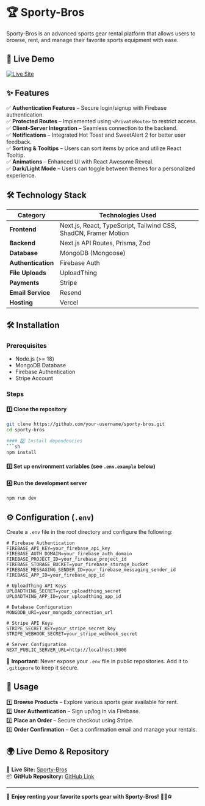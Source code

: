 # 🏆 Sporty-Bros

Sporty-Bros is an advanced sports gear rental platform that allows users to browse, rent, and manage their favorite sports equipment with ease.

## 🔗 Live Demo  
[![Live Site](https://img.shields.io/badge/Live%20Demo-Click%20Here-blue)](https://assignment-10-55618.web.app/)

## ✨ Features  
✅ **Authentication Features** – Secure login/signup with Firebase authentication.  
✅ **Protected Routes** – Implemented using `<PrivateRoute>` to restrict access.  
✅ **Client-Server Integration** – Seamless connection to the backend.  
✅ **Notifications** – Integrated Hot Toast and SweetAlert 2 for better user feedback.  
✅ **Sorting & Tooltips** – Users can sort items by price and utilize React Tooltip.  
✅ **Animations** – Enhanced UI with React Awesome Reveal.  
✅ **Dark/Light Mode** – Users can toggle between themes for a personalized experience.  

## 🛠️ Technology Stack  

| Category         | Technologies Used |
|-----------------|------------------|
| **Frontend**    | Next.js, React, TypeScript, Tailwind CSS, ShadCN, Framer Motion |
| **Backend**     | Next.js API Routes, Prisma, Zod |
| **Database**    | MongoDB (Mongoose) |
| **Authentication** | Firebase Auth |
| **File Uploads** | UploadThing |
| **Payments**    | Stripe |
| **Email Service** | Resend |
| **Hosting**     | Vercel |

## 🛠 Installation  

### **Prerequisites**  
- Node.js (>= 18)  
- MongoDB Database  
- Firebase Authentication  
- Stripe Account  

### **Steps**  

#### 1️⃣ Clone the repository  
```sh
git clone https://github.com/your-username/sporty-bros.git
cd sporty-bros

#### 2️⃣ Install dependencies  
```sh
npm install
```

#### 3️⃣ Set up environment variables (see `.env.example` below)  

#### 4️⃣ Run the development server  
```sh
npm run dev
```

## ⚙️ Configuration (`.env`)  
Create a `.env` file in the root directory and configure the following:

```env
# Firebase Authentication
FIREBASE_API_KEY=your_firebase_api_key
FIREBASE_AUTH_DOMAIN=your_firebase_auth_domain
FIREBASE_PROJECT_ID=your_firebase_project_id
FIREBASE_STORAGE_BUCKET=your_firebase_storage_bucket
FIREBASE_MESSAGING_SENDER_ID=your_firebase_messaging_sender_id
FIREBASE_APP_ID=your_firebase_app_id

# UploadThing API Keys
UPLOADTHING_SECRET=your_uploadthing_secret
UPLOADTHING_APP_ID=your_uploadthing_app_id

# Database Configuration
MONGODB_URI=your_mongodb_connection_url

# Stripe API Keys
STRIPE_SECRET_KEY=your_stripe_secret_key
STRIPE_WEBHOOK_SECRET=your_stripe_webhook_secret

# Server Configuration
NEXT_PUBLIC_SERVER_URL=http://localhost:3000
```

🚨 **Important:** Never expose your `.env` file in public repositories. Add it to `.gitignore` to keep it secure.

## 🚀 Usage  

1️⃣ **Browse Products** – Explore various sports gear available for rent.  
2️⃣ **User Authentication** – Sign up/log in via Firebase.  
3️⃣ **Place an Order** – Secure checkout using Stripe.  
4️⃣ **Order Confirmation** – Get a confirmation email and manage your rentals.  

## 🌍 Live Demo & Repository  

🔗 **Live Site:** [Sporty-Bros](https://assignment-10-55618.web.app/)  
📦 **GitHub Repository:** [GitHub Link](https://github.com/your-username/sporty-bros)  

---

🚀 **Enjoy renting your favorite sports gear with Sporty-Bros!** 🎾🏀⚽